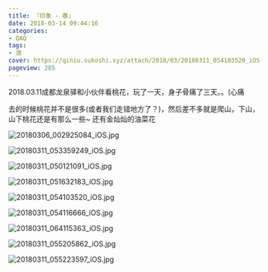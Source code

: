 ```yaml
---
title: 『印象 - 春』
date: 2018-03-14 09:44:16
categories:
- QAQ
tags:
- 浪
cover: https://qiniu.sukoshi.xyz/attach/2018/03/20180311_054103520_iOS.jpg
pageview: 285
---
```


2018.03.11成都龙泉驿和小伙伴看桃花，玩了一天，身子骨痛了三天。。(心痛

去的时候桃花并不是很多(或者我们走错地方了？)，然后差不多就是爬山，下山，山下桃花还是有那么一些~ 还有金灿灿的油菜花

![20180306_002925084_iOS.jpg](https://qiniu.sukoshi.xyz/attach/2018/03/20180306_002925084_iOS.jpg)

![20180311_053359249_iOS.jpg](https://qiniu.sukoshi.xyz/attach/2018/03/20180311_053359249_iOS.jpg)

![20180311_050121091_iOS.jpg](https://qiniu.sukoshi.xyz/attach/2018/03/20180311_050121091_iOS.jpg)

![20180311_051632183_iOS.jpg](https://qiniu.sukoshi.xyz/attach/2018/03/20180311_051632183_iOS.jpg)

![20180311_054103520_iOS.jpg](https://qiniu.sukoshi.xyz/attach/2018/03/20180311_054103520_iOS.jpg)

![20180311_054116666_iOS.jpg](https://qiniu.sukoshi.xyz/attach/2018/03/20180311_054116666_iOS.jpg)

![20180311_064115363_iOS.jpg](https://qiniu.sukoshi.xyz/attach/2018/03/20180311_064115363_iOS.jpg)

![20180311_055205862_iOS.jpg](https://qiniu.sukoshi.xyz/attach/2018/03/20180311_055205862_iOS.jpg)

![20180311_055223597_iOS.jpg](https://qiniu.sukoshi.xyz/attach/2018/03/20180311_055223597_iOS.jpg)




